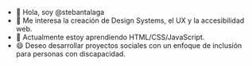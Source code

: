 <ul>
	<li>👋 Hola, soy @stebantalaga</li>
	<li>👀 Me interesa la creación de Design Systems, el UX y la accesibilidad web.</li>
	<li>🌱 Actualmente estoy aprendiendo HTML/CSS/JavaScript.</li>
	<li>😄 Deseo desarrollar proyectos sociales con un enfoque de inclusión para personas con discapacidad.</li>
</ul>



<!--
**stebantalaga/StebanTalaga** is a ✨ _special_ ✨ repository because its `README.md` (this file) appears on your GitHub profile.

Here are some ideas to get you started:

- 🔭 I’m currently working on ...
- 🌱 I’m currently learning ...
- 👯 I’m looking to collaborate on ...
- 🤔 I’m looking for help with ...
- 💬 Ask me about ...
- 📫 How to reach me: ...
- 😄 Pronouns: ...
- ⚡ Fun fact: ...
-->
